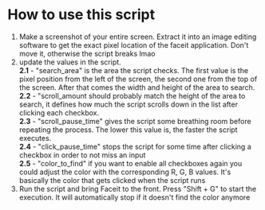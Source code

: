 # How to use this script

1. Make a screenshot of your entire screen. Extract it into an image editing software to get the exact pixel location of the faceit application. Don't move it, otherwise the script breaks lmao
2. update the values in the script. <br/>
   __2.1__ - "search_area" is the area the script checks. The first value is the pixel position from the left of the screen, the second one from the top of the screen. After that comes the width and height of the area to search.<br/>
   __2.2__ - "scroll_amount should probably match the height of the area to search, it defines how much the script scrolls down in the list after clicking each checkbox.<br/>
   __2.3__ - "scroll_pause_time" gives the script some breathing room before repeating the process. The lower this value is, the faster the script executes.<br/>
   __2.4__ - "click_pause_time" stops the script for some time after clicking a checkbox in order to not miss an input<br/>
   __2.5__ - "color_to_find" if you want to enable all checkboxes again you could adjust the color with the corresponding R, G, B values. It's basically the color that gets clicked when the script runs<br/>
3. Run the script and bring Faceit to the front. Press "Shift + G" to start the execution. It will automatically stop if it doesn't find the color anymore
